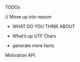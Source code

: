 TODOs

// Move up into reason
- WHAT DO YOU THINK ABOUT <GEORGE BUSH>
- What’s up UTF Chars

- generate more facts


Motivation API.
